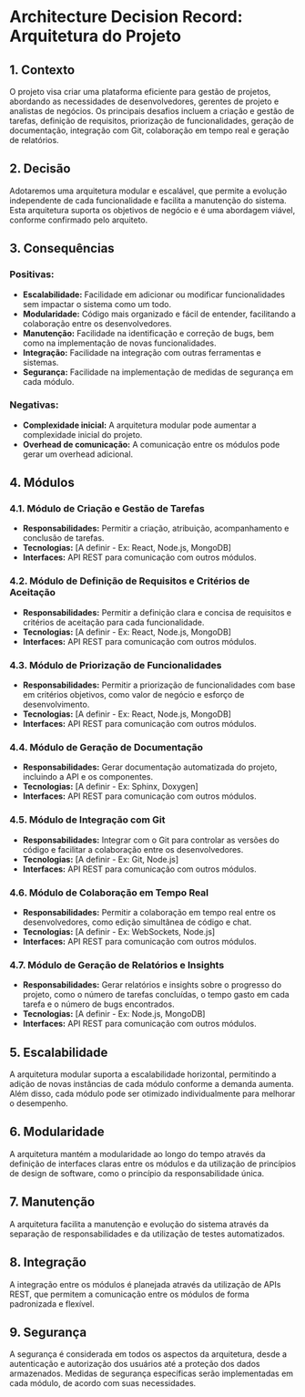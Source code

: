 # Architecture Decision Record: Arquitetura do Projeto

## 1. Contexto

O projeto visa criar uma plataforma eficiente para gestão de projetos, abordando as necessidades de desenvolvedores, gerentes de projeto e analistas de negócios. Os principais desafios incluem a criação e gestão de tarefas, definição de requisitos, priorização de funcionalidades, geração de documentação, integração com Git, colaboração em tempo real e geração de relatórios.

## 2. Decisão

Adotaremos uma arquitetura modular e escalável, que permite a evolução independente de cada funcionalidade e facilita a manutenção do sistema. Esta arquitetura suporta os objetivos de negócio e é uma abordagem viável, conforme confirmado pelo arquiteto.

## 3. Consequências

### Positivas:

*   **Escalabilidade:** Facilidade em adicionar ou modificar funcionalidades sem impactar o sistema como um todo.
*   **Modularidade:** Código mais organizado e fácil de entender, facilitando a colaboração entre os desenvolvedores.
*   **Manutenção:** Facilidade na identificação e correção de bugs, bem como na implementação de novas funcionalidades.
*   **Integração:** Facilidade na integração com outras ferramentas e sistemas.
*   **Segurança:** Facilidade na implementação de medidas de segurança em cada módulo.

### Negativas:

*   **Complexidade inicial:** A arquitetura modular pode aumentar a complexidade inicial do projeto.
*   **Overhead de comunicação:** A comunicação entre os módulos pode gerar um overhead adicional.

## 4. Módulos

### 4.1. Módulo de Criação e Gestão de Tarefas

*   **Responsabilidades:** Permitir a criação, atribuição, acompanhamento e conclusão de tarefas.
*   **Tecnologias:** [A definir - Ex: React, Node.js, MongoDB]
*   **Interfaces:** API REST para comunicação com outros módulos.

### 4.2. Módulo de Definição de Requisitos e Critérios de Aceitação

*   **Responsabilidades:** Permitir a definição clara e concisa de requisitos e critérios de aceitação para cada funcionalidade.
*   **Tecnologias:** [A definir - Ex: React, Node.js, MongoDB]
*   **Interfaces:** API REST para comunicação com outros módulos.

### 4.3. Módulo de Priorização de Funcionalidades

*   **Responsabilidades:** Permitir a priorização de funcionalidades com base em critérios objetivos, como valor de negócio e esforço de desenvolvimento.
*   **Tecnologias:** [A definir - Ex: React, Node.js, MongoDB]
*   **Interfaces:** API REST para comunicação com outros módulos.

### 4.4. Módulo de Geração de Documentação

*   **Responsabilidades:** Gerar documentação automatizada do projeto, incluindo a API e os componentes.
*   **Tecnologias:** [A definir - Ex: Sphinx, Doxygen]
*   **Interfaces:** API REST para comunicação com outros módulos.

### 4.5. Módulo de Integração com Git

*   **Responsabilidades:** Integrar com o Git para controlar as versões do código e facilitar a colaboração entre os desenvolvedores.
*   **Tecnologias:** [A definir - Ex: Git, Node.js]
*   **Interfaces:** API REST para comunicação com outros módulos.

### 4.6. Módulo de Colaboração em Tempo Real

*   **Responsabilidades:** Permitir a colaboração em tempo real entre os desenvolvedores, como edição simultânea de código e chat.
*   **Tecnologias:** [A definir - Ex: WebSockets, Node.js]
*   **Interfaces:** API REST para comunicação com outros módulos.

### 4.7. Módulo de Geração de Relatórios e Insights

*   **Responsabilidades:** Gerar relatórios e insights sobre o progresso do projeto, como o número de tarefas concluídas, o tempo gasto em cada tarefa e o número de bugs encontrados.
*   **Tecnologias:** [A definir - Ex: Node.js, MongoDB]
*   **Interfaces:** API REST para comunicação com outros módulos.

## 5. Escalabilidade

A arquitetura modular suporta a escalabilidade horizontal, permitindo a adição de novas instâncias de cada módulo conforme a demanda aumenta. Além disso, cada módulo pode ser otimizado individualmente para melhorar o desempenho.

## 6. Modularidade

A arquitetura mantém a modularidade ao longo do tempo através da definição de interfaces claras entre os módulos e da utilização de princípios de design de software, como o princípio da responsabilidade única.

## 7. Manutenção

A arquitetura facilita a manutenção e evolução do sistema através da separação de responsabilidades e da utilização de testes automatizados.

## 8. Integração

A integração entre os módulos é planejada através da utilização de APIs REST, que permitem a comunicação entre os módulos de forma padronizada e flexível.

## 9. Segurança

A segurança é considerada em todos os aspectos da arquitetura, desde a autenticação e autorização dos usuários até a proteção dos dados armazenados. Medidas de segurança específicas serão implementadas em cada módulo, de acordo com suas necessidades.
